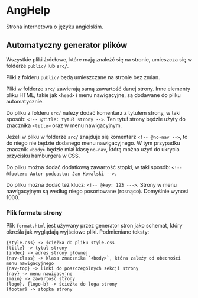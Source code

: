 # AngHelp

Strona internetowa o języku angielskim.

## Automatyczny generator plików

Wszystkie pliki źródłowe, które mają znaleźć się na stronie, umieszcza się w folderze `public/` lub `src/`.

Pliki z folderu `public/` będą umieszczane na stronie bez zmian.

Pliki w folderze `src/` zawierają samą zawartość danej strony. Inne elementy pliku HTML, takie jak `<head>` i menu nawigacyjne, są dodawane do pliku automatycznie.

Do pliku z folderu `src/` należy dodać komentarz z tytułem strony, w taki sposób: `<!-- @title: tytuł strony -->`. Ten tytuł strony będzie użyty do znacznika `<title>` oraz w menu nawigacyjnym.

Jeżeli w pliku w folderze `src/` znajduje się komentarz `<!-- @no-nav -->`, to do niego nie będzie dodanego menu nawigacyjnego. W tym przypadku znacznik `<body>` będzie miał klasę `no-nav`, którą można użyć do ukrycia przycisku hamburgera w CSS.

Do pliku można dodać dodatkową zawartość stopki, w taki sposób: `<!-- @footer: Autor podcastu: Jan Kowalski -->`.

Do pliku można dodać też klucz: `<!-- @key: 123 --->`. Strony w menu nawigacyjnym są według niego posortowane (rosnąco). Domyślnie wynosi 1000.

### Plik formatu strony

Plik `format.html` jest używany przez generator stron jako schemat, który określa jak wyglądają wyjściowe pliki. Podmieniane teksty:
```
{style.css} -> ścieżka do pliku style.css
{title} -> tytuł strony
{index} -> adres strony głównej
{nav-class} -> klasa znacznika `<body>`, która zależy od obecności menu nawigacyjnego
{nav-top} -> linki do poszczególnych sekcji strony
{nav} -> menu nawigacyjne
{main} -> zawartość strony
{logo}. {logo-b} -> ścieżka do loga strony
{footer} -> stopka strony
```